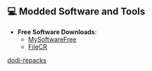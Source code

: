 ## 💻 **Modded Software and Tools**  
- **Free Software Downloads**:  
  - [MySoftwareFree](https://mysoftwarefree.com/)  
  - [FileCR](https://filecr.com/en/?id=96796361088)  

[dodi-repacks](dodi-repacks.site)
